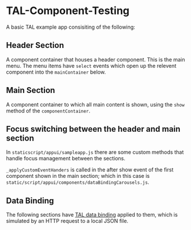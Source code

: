 # TAL-Component-Testing

A basic TAL example app consisiting of the following:

## Header Section

A component container that houses a header component. This is the main menu. The menu items have `select` events which open up the relevent component into the `mainContainer` below.


## Main Section

A component container to which all main content is shown, using the `show` method of the `componentContainer`.


## Focus switching between the header and main section

In `staticscript/appui/sampleapp.js` there are some custom methods that handle focus management between the sections.

`_applyCustomEventHanders` is called in the after show event of the first component shown in the main section; which in this case is `static/script/appui/components/dataBindingCarousels.js`.

## Data Binding

The following sections have [TAL data binding](http://fmtvp.github.io/tal/widgets/data-binding.html) applied to them, which is simulated by an HTTP request to a local JSON file. 